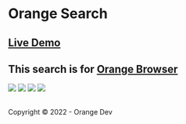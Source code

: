 # Orange Search

## [Live Demo](https://orangedevs.github.io/orange-search/index.html)

## This search is for [Orange Browser](https://github.com/orangedevs/Orange-Browser)

![](https://img.shields.io/github/license/orangedevs/orange-search)
![](https://img.shields.io/github/issues/orangedevs/orange-search)
![](https://img.shields.io/github/stars/orangedevs/orange-search)
![](https://img.shields.io/github/workflow/status/actions/toolkit/toolkit-unit-tests)


## 
Copyright © 2022 - Orange Dev
